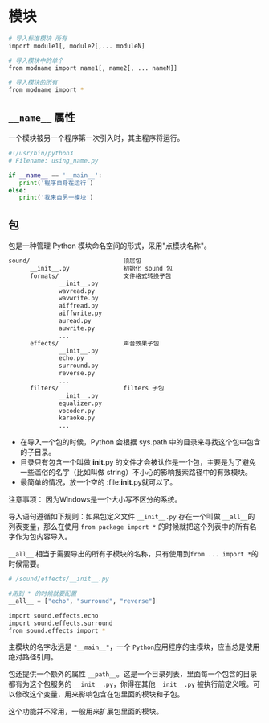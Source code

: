 # 模块

```bash
# 导入标准模块 所有
import module1[, module2[,... moduleN]

# 导入模块中的单个
from modname import name1[, name2[, ... nameN]]

# 导入模块的所有
from modname import *
```

## `__name__` 属性

一个模块被另一个程序第一次引入时，其主程序将运行。

```python
#!/usr/bin/python3
# Filename: using_name.py

if __name__ == '__main__':
   print('程序自身在运行')
else:
   print('我来自另一模块')
```

## 包

包是一种管理 Python 模块命名空间的形式，采用"点模块名称"。

```bash
sound/                          顶层包
      __init__.py               初始化 sound 包
      formats/                  文件格式转换子包
              __init__.py
              wavread.py
              wavwrite.py
              aiffread.py
              aiffwrite.py
              auread.py
              auwrite.py
              ...
      effects/                  声音效果子包
              __init__.py
              echo.py
              surround.py
              reverse.py
              ...
      filters/                  filters 子包
              __init__.py
              equalizer.py
              vocoder.py
              karaoke.py
              ...
```

- 在导入一个包的时候，Python 会根据 sys.path 中的目录来寻找这个包中包含的子目录。
- 目录只有包含一个叫做 __init__.py 的文件才会被认作是一个包，主要是为了避免一些滥俗的名字（比如叫做 string）不小心的影响搜索路径中的有效模块。
- 最简单的情况，放一个空的 :file:__init__.py就可以了。

注意事项： 因为Windows是一个大小写不区分的系统。

导入语句遵循如下规则：如果包定义文件 `__init__.py` 存在一个叫做 `__all__`的列表变量，那么在使用 `from package import *` 的时候就把这个列表中的所有名字作为包内容导入。

`__all__` 相当于需要导出的所有子模块的名称，只有使用到`from ... import *`的时候需要。

```python
# /sound/effects/__init__.py

#用到 * 的时候就要配置
__all__ = ["echo", "surround", "reverse"]
```

```bash
import sound.effects.echo
import sound.effects.surround
from sound.effects import *
```

主模块的名字永远是 `"__main__"`，一个 `Python`应用程序的主模块，应当总是使用绝对路径引用。

包还提供一个额外的属性 `__path__`。这是一个目录列表，里面每一个包含的目录都有为这个包服务的 `__init__.py`，你得在其他`__init__.py` 被执行前定义哦。可以修改这个变量，用来影响包含在包里面的模块和子包。

这个功能并不常用，一般用来扩展包里面的模块。